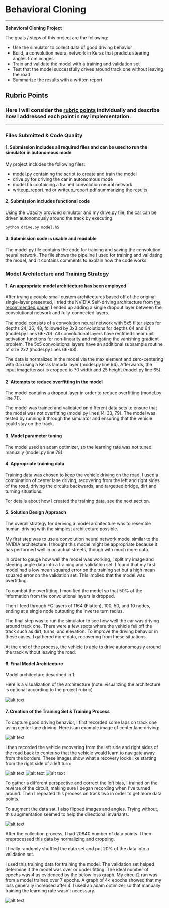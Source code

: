 
# **Behavioral Cloning** 

---

**Behavioral Cloning Project**

The goals / steps of this project are the following:
* Use the simulator to collect data of good driving behavior
* Build, a convolution neural network in Keras that predicts steering angles from images
* Train and validate the model with a training and validation set
* Test that the model successfully drives around track one without leaving the road
* Summarize the results with a written report


[//]: # (Image References)

[image1]: ./examples/model.png "Model Visualization"
[image2]: ./examples/center_lane.jpg "Center Lane Driving"
[image3]: ./examples/recovery1.jpg "Recovery Image"
[image4]: ./examples/recovery2.jpg "Recovery Image"
[image5]: ./examples/recovery3.jpg "Recovery Image"
[image6]: ./examples/flip.png "Flip Image"
[image7]: ./examples/loss.png "MSE Loss"

## Rubric Points
### Here I will consider the [rubric points](https://review.udacity.com/#!/rubrics/432/view) individually and describe how I addressed each point in my implementation.  

---
### Files Submitted & Code Quality

#### 1. Submission includes all required files and can be used to run the simulator in autonomous mode

My project includes the following files:
* model.py containing the script to create and train the model
* drive.py for driving the car in autonomous mode
* model.h5 containing a trained convolution neural network 
* writeup_report.md or writeup_report.pdf summarizing the results

#### 2. Submission includes functional code
Using the Udacity provided simulator and my drive.py file, the car can be driven autonomously around the track by executing 
```sh
python drive.py model.h5
```

#### 3. Submission code is usable and readable

The model.py file contains the code for training and saving the convolution neural network. The file shows the pipeline I used for training and validating the model, and it contains comments to explain how the code works.

### Model Architecture and Training Strategy

#### 1. An appropriate model architecture has been employed

After trying a couple small custom architectures based off of the original single-layer presented, I tried the NVIDIA Self-driving architecture from [the recommended paper](https://arxiv.org/pdf/1604.07316.pdf). I ended up adding a single dropout layer between the convolutional network and fully-connected layers.

The model consists of a convolution neural network with 5x5 filter sizes for depths 24, 36, 48, followed by 3x3 convolutions for depths 64 and 64 (model.py lines 66-70). All convolutional layers have rectified linear unit activation functions for non-linearity and mitigating the vanishing gradient problem. The 5x5 convolutional layers have an additional subsample routine of size 2x2 (model.py lines 66-68).   

The data is normalized in the model via the max element and zero-centering with 0.5 using a Keras lambda layer (model.py line 64). Afterwards, the input image/tensor is cropped to 70 width and 25 height (model.py line 65).

#### 2. Attempts to reduce overfitting in the model

The model contains a dropout layer in order to reduce overfitting (model.py line 71). 

The model was trained and validated on different data sets to ensure that the model was not overfitting (model.py lines 14-33, 79). The model was tested by running it through the simulator and ensuring that the vehicle could stay on the track.

#### 3. Model parameter tuning

The model used an adam optimizer, so the learning rate was not tuned manually (model.py line 78).

#### 4. Appropriate training data

Training data was chosen to keep the vehicle driving on the road. I used a combination of center lane driving, recovering from the left and right sides of the road, driving the circuits backwards, and targetted bridge, dirt and turning situations. 

For details about how I created the training data, see the next section. 

#### 5. Solution Design Approach

The overall strategy for deriving a model architecture was to resemble human-driving with the simplest architecture possible.

My first step was to use a convolution neural network model similar to the NVIDIA architecture. I thought this model might be appropriate because it has performed well in on actual streets, though with much more data.

In order to gauge how well the model was working, I split my image and steering angle data into a training and validation set. I found that my first model had a low mean squared error on the training set but a high mean squared error on the validation set. This implied that the model was overfitting. 

To combat the overfitting, I modified the model so that 50% of the information from the convolutional layers is dropped.

Then I feed through FC layers of 1164 (Flatten), 100, 50, and 10 nodes, ending at a single node outputing the inverse turn radius.

The final step was to run the simulator to see how well the car was driving around track one. There were a few spots where the vehicle fell off the track such as dirt, turns, and elevation. To improve the driving behavior in these cases, I gathered more data, recovering from these situations.

At the end of the process, the vehicle is able to drive autonomously around the track without leaving the road.

#### 6. Final Model Architecture

Model architecture described in 1.

Here is a visualization of the architecture (note: visualizing the architecture is optional according to the project rubric)

![alt text][image1]

#### 7. Creation of the Training Set & Training Process

To capture good driving behavior, I first recorded some laps on track one using center lane driving. Here is an example image of center lane driving:

![alt text][image2]

I then recorded the vehicle recovering from the left side and right sides of the road back to center so that the vehicle would learn to navigate away from the borders. These images show what a recovery looks like starting from the right side of a left turn:

![alt text][image3]
![alt text][image4]
![alt text][image5]

To gather a different perspective and correct the left bias, I trained on the reverse of the circuit, making sure I began recording when I've turned around. Then I repeated this process on track two in order to get more data points.

To augment the data sat, I also flipped images and angles. Trying without, this augmentation seemed to help the directional invariants:

![alt text][image6]


After the collection process, I had 20840 number of data points. I then preprocessed this data by normalizing and cropping.

I finally randomly shuffled the data set and put 20% of the data into a validation set. 

I used this training data for training the model. The validation set helped determine if the model was over or under fitting. The ideal number of epochs was 4 as evidenced by the below loss graph. My circuit2 run was from a model trained over 7 epochs. A graph of 4< epochs showed that my loss generally increased after 4. I used an adam optimizer so that manually training the learning rate wasn't necessary.

![alt text][image7]
